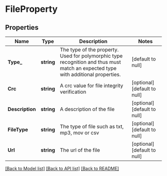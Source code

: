 # FileProperty

## Properties
Name | Type | Description | Notes
------------ | ------------- | ------------- | -------------
**Type_** | **string** | The type of the property. Used for polymorphic type recognition and thus must match an expected type with additional properties. | [default to null]
**Crc** | **string** | A crc value for file integrity verification | [optional] [default to null]
**Description** | **string** | A description of the file | [optional] [default to null]
**FileType** | **string** | The type of file such as txt, mp3, mov or csv | [optional] [default to null]
**Url** | **string** | The url of the file | [optional] [default to null]

[[Back to Model list]](../README.md#documentation-for-models) [[Back to API list]](../README.md#documentation-for-api-endpoints) [[Back to README]](../README.md)


